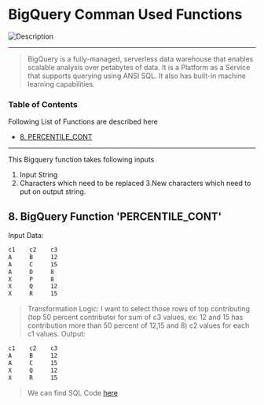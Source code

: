 # BigQuery Comman Used Functions
![Description](https://encrypted-tbn0.gstatic.com/images?q=tbn:ANd9GcRW1_ZfZOVl4_QnHNOQ9gjZZ8mc_zBTKHq9dg&usqp=CAU)

---

> BigQuery is a fully-managed, serverless data warehouse that enables scalable analysis over petabytes of data. It is a Platform as a Service that supports querying using ANSI SQL. It also has built-in machine learning capabilities. 

### Table of Contents
Following List of Functions are described here

- [8. PERCENTILE_CONT](#percentile-count)

---

This Bigquery function takes following inputs

  1. Input String
  2. Characters which need to be replaced
  3.New characters which need to put on output string.
  
  ## 8. BigQuery Function 'PERCENTILE_CONT'
  Input Data:
  ```html
 c1    c2    c3
 A     B     12
 A     C     15
 A     D     8
 X     P     8
 X     Q     12
 X     R     15
 ```
> Transformation Logic: I want to select those rows of top contributing (top 50 percent contributor for sum of c3 values, ex: 12 and 15 has contribution more than 50 percent of 12,15 and 8) c2 values for each c1 values.
Output:
  ```html
c1    c2    c3
A     B     12
A     C     15
X     Q     12
X     R     15
 ```
> We can find SQL Code [here](https://github.com/vibwipro/BigQuery/blob/main/Bigquery-Requirement-8%20(PERCENTILE_CONT-%20function)/PERCENTILE_CONT-Query.sql)
